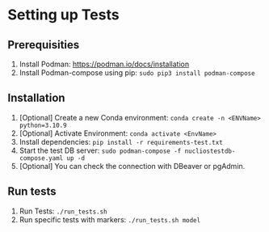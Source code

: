 # Setting up Tests

## Prerequisities

1. Install Podman: https://podman.io/docs/installation
2. Install Podman-compose using pip: `sudo pip3 install podman-compose`

## Installation

1. [Optional] Create a new Conda environment: `conda create -n <ENVName> python=3.10.9`
2. [Optional] Activate Environment: `conda activate <EnvName>`
3. Install dependencies: `pip install -r requirements-test.txt`
4. Start the test DB server: `sudo podman-compose -f nucliostestdb-compose.yaml up -d`
5. [Optional] You can check the connection with DBeaver or pgAdmin.

## Run tests

1. Run Tests: `./run_tests.sh`
2. Run specific tests with markers: `./run_tests.sh model`
